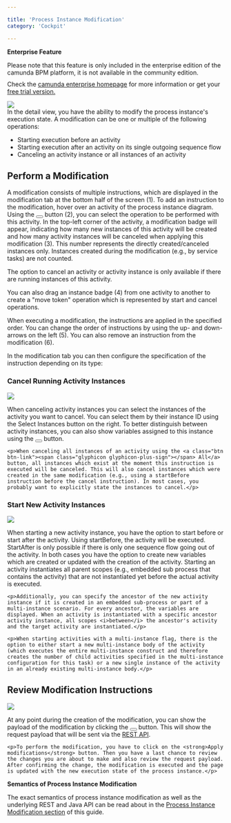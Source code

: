 ```yaml
---

title: 'Process Instance Modification'
category: 'Cockpit'

---
```


<div class="alert alert-warning">
 <p><strong>Enterprise Feature</strong></p>
 Please note that this feature is only included in the enterprise edition of the camunda BPM platform, it is not available in the community edition.
 <p style="margin-top:10px">Check the <a href="http://camunda.com/bpm/enterprise/ ">camunda enterprise homepage</a> for more information or get your <a href="http://camunda.com/bpm/enterprise/trial/">free trial version.</a></p></div>

<div class="row">
  <div class="col-xs-6 col-sm-6 col-md-3">
    <img data-img-thumb src="ref:asset:/assets/img/implementation-cockpit/cockpit-modification.png" />
  </div>
  <div class="col-xs-6 col-sm-6 col-md-9">
    In the detail view, you have the ability to modify the process instance's execution state. A modification can be one or multiple of the following operations:
    <ul>
      <li>Starting execution before an activity</li>
      <li>Starting execution after an activity on its single outgoing sequence flow</li>
      <li>Canceling an activity instance or all instances of an activity</li>
    </ul>
  </div>
</div>

## Perform a Modification

A modification consists of multiple instructions, which are displayed in the modification tab at the bottom half of the screen (1). To add an instruction to the modification, hover over an activity of the process instance diagram. Using the <button class="btn btn-xs dropdown-toggle"><i class="glyphicon glyphicon-wrench"></i> </button> button (2), you can select the operation to be performed with this activity. In the top-left corner of the activity, a modification badge will appear, indicating how many new instances of this activity will be created and how many activity instances will be canceled when applying this modification (3). This number represents the directly created/canceled instances only. Instances created during the modification (e.g., by service tasks) are not counted.

The option to cancel an activity or activity instance is only available if there are running instances of this activity.

You can also drag an instance badge (4) from one activity to another to create a "move token" operation which is represented by start and cancel operations.

When executing a modification, the instructions are applied in the specified order. You can change the order of instructions by using the up- and down-arrows on the left (5). You can also remove an instruction from the modification (6).

In the modification tab you can then configure the specification of the instruction depending on its type:

### Cancel Running Activity Instances

<div class="row">
  <div class="col-xs-6 col-sm-6 col-md-3">
    <img data-img-thumb src="ref:asset:/assets/img/implementation-cockpit/cockpit-modification-cancel.png" />
  </div>
  <div class="col-xs-6 col-sm-6 col-md-9">
    <p>When canceling activity instances you can select the instances of the activity you want to cancel. You can select them by their instance ID using the Select Instances button on the right. To better distinguish between activity instances, you can also show variables assigned to this instance using the <button class="btn btn-xs dropdown-toggle"><i class="glyphicon glyphicon-eye-open"></i></button> button.</p>

    <p>When canceling all instances of an activity using the <a class="btn btn-link"><span class="glyphicon glyphicon-plus-sign"></span> All</a> button, all instances which exist at the moment this instruction is executed will be canceled. This will also cancel instances which were created in the same modification (e.g., using a startBefore instruction before the cancel instruction). In most cases, you probably want to explicitly state the instances to cancel.</p>
  </div>
</div>

### Start New Activity Instances

<div class="row">
  <div class="col-xs-6 col-sm-6 col-md-3">
    <img data-img-thumb src="ref:asset:/assets/img/implementation-cockpit/cockpit-modification-start.png" />
  </div>
  <div class="col-xs-6 col-sm-6 col-md-9">
    <p>When starting a new activity instance, you have the option to start before or start after the activity. Using startBefore, the activity will be executed. StartAfter is only possible if there is only one sequence flow going out of the activity. In both cases you have the option to create new variables which are created or updated with the creation of the activity. Starting an activity instantiates all parent scopes (e.g., embedded sub process that contains the activity) that are not instantiated yet before the actual activity is executed.</p>

    <p>Additionally, you can specify the ancestor of the new activity instance if it is created in an embedded sub-process or part of a multi-instance scenario. For every ancestor, the variables are displayed. When an activity is instantiated with a specific ancestor activity instance, all scopes <i>between</i> the ancestor's activity and the target activity are instantiated.</p>

    <p>When starting activities with a multi-instance flag, there is the option to either start a new multi-instance body of the activity (which executes the entire multi-instance construct and therefore creates the number of child activities specified in the multi-instance configuration for this task) or a new single instance of the activity in an already existing multi-instance body.</p>
  </div>
</div>

## Review Modification Instructions

<div class="row">
  <div class="col-xs-6 col-sm-6 col-md-3">
    <img data-img-thumb src="ref:asset:/assets/img/implementation-cockpit/cockpit-modification-review.png" />
  </div>
  <div class="col-xs-6 col-sm-6 col-md-9">
    <p>At any point during the creation of the modification, you can show the payload of the modification by clicking the <button class="btn btn-xs dropdown-toggle"><i class="glyphicon glyphicon-eye-open"></i> </button> button. This will show the request payload that will be sent via the <a href="ref:/api-references/rest/#process-instance-modify-process-instance-execution-state">REST API</a>.</p>

    <p>To perform the modification, you have to click on the <strong>Apply modifications</strong> button. Then you have a last chance to review the changes you are about to make and also review the request payload. After confirming the change, the modification is executed and the page is updated with the new execution state of the process instance.</p>
  </div>
</div>

<div class="alert alert-info">
  <strong>Semantics of Process Instance Modification</strong>
  <p>The exact semantics of process instance modification as well as the underlying REST and Java API can be read about in the <a href="ref:#process-engine-process-instance-modification">Process Instance Modification section</a> of this guide.</p>
</div>
